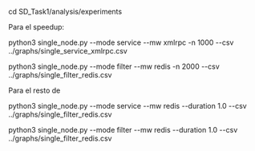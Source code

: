 cd SD_Task1/analysis/experiments

Para el speedup:

python3 single_node.py --mode service --mw xmlrpc  -n 1000 --csv ../graphs/single_service_xmlrpc.csv

python3 single_node.py --mode filter  --mw redis   -n 2000 --csv ../graphs/single_filter_redis.csv

Para el resto de 

python3 single_node.py --mode service  --mw redis   --duration 1.0 --csv ../graphs/single_filter_redis.csv 

python3 single_node.py --mode filter  --mw redis   --duration 1.0 --csv ../graphs/single_filter_redis.csv 